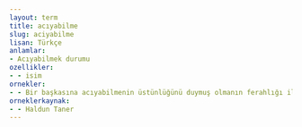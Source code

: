 ```yaml
---
layout: term
title: acıyabilme
slug: aciyabilme
lisan: Türkçe
anlamlar:
- Acıyabilmek durumu
ozellikler:
- - isim
ornekler:
- - Bir başkasına acıyabilmenin üstünlüğünü duymuş olmanın ferahlığı ile uzaklaştı.
orneklerkaynak:
- - Haldun Taner
---
```


